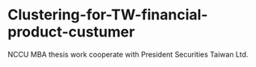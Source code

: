 # Clustering-for-TW-financial-product-custumer
NCCU MBA thesis work cooperate with President Securities Taiwan Ltd. 
